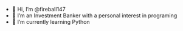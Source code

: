 - 👋 Hi, I’m @fireball147
- 👀 I’m an Investment Banker with a personal interest in programing
- 🌱 I’m currently learning Python


<!---
- 📫 You can reach me through my email: niranjand147@gmail.com
fireball147/fireball147 is a ✨ special ✨ repository because its `README.md` (this file) appears on your GitHub profile.
You can click the Preview link to take a look at your changes.
--->
